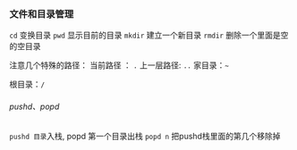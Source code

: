 ### 文件和目录管理​	

`cd`     变换目录 
`pwd`    显示目前的目录 
`mkdir` 建立一个新目录 
`rmdir` 删除一个里面是空的空目录

注意几个特殊的路径：
 当前路径 ： `.`
 上一层路径: `..`
 家目录：`~` 

根目录：`/`



###### pushd、popd 

`pushd 目录`入栈, popd 第一个目录出栈 `popd n` 把pushd栈里面的第几个移除掉



